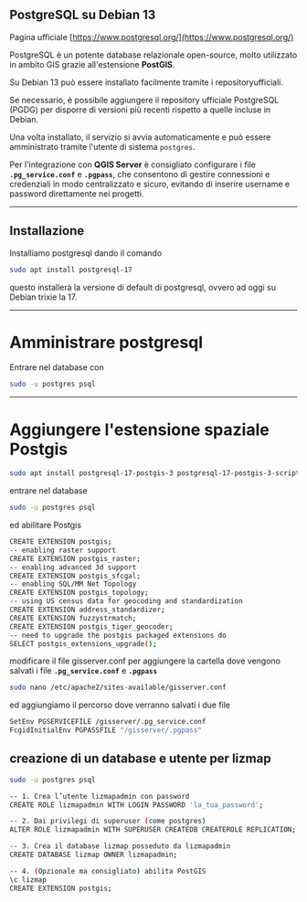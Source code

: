 ## PostgreSQL su Debian 13
Pagina ufficiale [https://www.postgresql.org/](https://www.postgresql.org/)

PostgreSQL è un potente database relazionale open-source, molto utilizzato in ambito GIS grazie all'estensione **PostGIS**.

Su Debian 13 può essere installato facilmente tramite i repositoryufficiali.

Se necessario, è possibile aggiungere il repository ufficiale PostgreSQL (PGDG) per disporre di versioni più recenti rispetto a quelle incluse in Debian.

Una volta installato, il servizio si avvia automaticamente e può essere amministrato tramite l'utente di sistema `postgres`.

Per l'integrazione con **QGIS Server** è consigliato configurare i file **`.pg_service.conf`** e **`.pgpass`**, che consentono di gestire connessioni e credenziali in modo centralizzato e sicuro, evitando di inserire username e password direttamente nei progetti.

-----

## Installazione

Installiamo postgresql dando il comando
```bash
sudo apt install postgresql-17
```
questo installerà la versione di default di postgresql, ovvero ad oggi su Debian trixie la 17.

----

# Amministrare postgresql

Entrare nel database con
```bash
sudo -u postgres psql
```

-----

# Aggiungere l'estensione spaziale Postgis

```bash
sudo apt install postgresql-17-postgis-3 postgresql-17-postgis-3-scripts
```
entrare nel database
```bash
sudo -u postgres psql
```
ed abilitare Postgis

```bash
CREATE EXTENSION postgis;
-- enabling raster support
CREATE EXTENSION postgis_raster;
-- enabling advanced 3d support
CREATE EXTENSION postgis_sfcgal;
-- enabling SQL/MM Net Topology
CREATE EXTENSION postgis_topology;
-- using US census data for geocoding and standardization
CREATE EXTENSION address_standardizer;
CREATE EXTENSION fuzzystrmatch;
CREATE EXTENSION postgis_tiger_geocoder;
-- need to upgrade the postgis packaged extensions do 
SELECT postgis_extensions_upgrade();
```

modificare il file gisserver.conf per aggiungere la cartella dove vengono salvati i file **`.pg_service.conf`** e **`.pgpass`**
```bash
sudo nano /etc/apache2/sites-available/gisserver.conf
```
ed aggiungiamo il percorso dove verranno salvati i due file
```bash
SetEnv PGSERVICEFILE /gisserver/.pg_service.conf
FcgidInitialEnv PGPASSFILE "/gisserver/.pgpass"
```

## creazione di un database e utente per lizmap
```bash
sudo -u postgres psql
```
```bash
-- 1. Crea l’utente lizmapadmin con password
CREATE ROLE lizmapadmin WITH LOGIN PASSWORD 'la_tua_password';

-- 2. Dai privilegi di superuser (come postgres)
ALTER ROLE lizmapadmin WITH SUPERUSER CREATEDB CREATEROLE REPLICATION;

-- 3. Crea il database lizmap posseduto da lizmapadmin
CREATE DATABASE lizmap OWNER lizmapadmin;

-- 4. (Opzionale ma consigliato) abilita PostGIS
\c lizmap
CREATE EXTENSION postgis;
```



